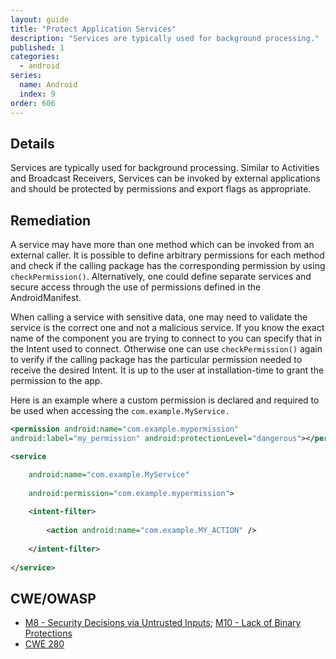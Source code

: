 ```yaml
---
layout: guide
title: "Protect Application Services"
description: "Services are typically used for background processing."
published: 1
categories:
  - android
series:
  name: Android
  index: 9
order: 606
--- 
```


## Details 

Services are typically used for background processing. Similar to Activities and Broadcast Receivers, Services can be invoked by external applications and should be protected by permissions and export flags as appropriate.

## Remediation

A service may have more than one method which can be invoked from an external caller. It is possible to define arbitrary permissions for each method and check if the calling package has the corresponding permission by using `checkPermission()`. Alternatively, one could define separate services and secure access through the use of permissions defined in the AndroidManifest.

When calling a service with sensitive data, one may need to validate the service is the correct one and not a malicious service. If you know the exact name of the component you are trying to connect to you can specify that in the Intent used to connect. Otherwise one can use `checkPermission()` again to verify if the calling package has the particular permission needed to receive the desired Intent. It is up to the user at installation-time to grant the permission to the app.

Here is an example where a custom permission is declared and required to be used when accessing the `com.example.MyService.`

```xml
<permission android:name="com.example.mypermission" 
android:label="my_permission" android:protectionLevel="dangerous"></permission>`
```
```xml
<service

	android:name="com.example.MyService"
	
	android:permission="com.example.mypermission">
	
	<intent-filter>
	
		<action android:name="com.example.MY_ACTION" />
		
	</intent-filter>
		
</service>
```

## CWE/OWASP

 * [M8 - Security Decisions via Untrusted Inputs](https://www.owasp.org/index.php/Mobile_Top_10_2014-M8); [M10 - Lack of Binary Protections](https://www.owasp.org/index.php/Mobile_Top_10_2014-M10)
 * [CWE 280](http://cwe.mitre.org/data/definitions/280.html)
